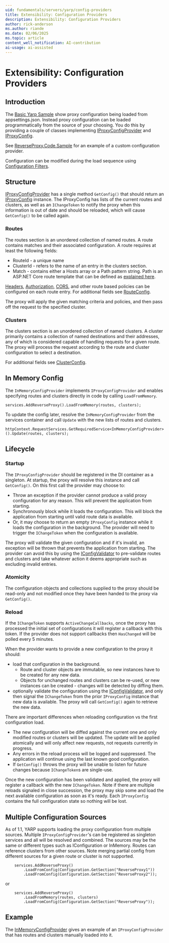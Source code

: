 ```yaml
---
uid: fundamentals/servers/yarp/config-providers
title: Extensibility: Configuration Providers
description: Extensibility: Configuration Providers
author: rick-anderson
ms.author: riande
ms.date: 02/06/2025
ms.topic: article
content_well_notification: AI-contribution
ai-usage: ai-assisted
---
```


# Extensibility: Configuration Providers

## Introduction
The [Basic Yarp Sample](https://github.com/microsoft/reverse-proxy/tree/main/samples/BasicYarpSample) show proxy configuration being loaded from appsettings.json. Instead proxy configuration can be loaded programmatically from the source of your choosing. You do this by providing a couple of classes implementing [IProxyConfigProvider](xref:Yarp.ReverseProxy.Configuration.IProxyConfigProvider) and [IProxyConfig](xref:Yarp.ReverseProxy.Configuration.IProxyConfig).

See [ReverseProxy.Code.Sample](https://github.com/microsoft/reverse-proxy/tree/main/samples/ReverseProxy.Code.Sample) for an example of a custom configuration provider.

Configuration can be modified during the load sequence using [Configuration Filters](config-filters.md).

## Structure
[IProxyConfigProvider](xref:Yarp.ReverseProxy.Configuration.IProxyConfigProvider) has a single method `GetConfig()` that should return an [IProxyConfig](xref:Yarp.ReverseProxy.Configuration.IProxyConfig) instance. The IProxyConfig has lists of the current routes and clusters, as well as an `IChangeToken` to notify the proxy when this information is out of date and should be reloaded, which will cause `GetConfig()` to be called again.

### Routes
The routes section is an unordered collection of named routes. A route contains matches and their associated configuration. A route requires at least the following fields:
- RouteId - a unique name
- ClusterId - refers to the name of an entry in the clusters section.
- Match - contains either a Hosts array or a Path pattern string. Path is an ASP.NET Core route template that can be defined as [explained here](/aspnet/core/fundamentals/routing#route-templates).

[Headers](header-routing.md), [Authorization](authn-authz.md), [CORS](cors.md), and other route based policies can be configured on each route entry. For additional fields see [RouteConfig](xref:Yarp.ReverseProxy.Configuration.RouteConfig).

The proxy will apply the given matching criteria and policies, and then pass off the request to the specified cluster.

### Clusters
The clusters section is an unordered collection of named clusters. A cluster primarily contains a collection of named destinations and their addresses, any of which is considered capable of handling requests for a given route. The proxy will process the request according to the route and cluster configuration to select a destination.

For additional fields see [ClusterConfig](xref:Yarp.ReverseProxy.Configuration.ClusterConfig).

## In Memory Config

The `InMemoryConfigProvider` implements `IProxyConfigProvider` and enables specifying routes and clusters directly in code by calling `LoadFromMemory`.

```
services.AddReverseProxy().LoadFromMemory(routes, clusters);
```

To update the config later, resolve the `InMemoryConfigProvider` from the services container and call `Update` with the new lists of routes and clusters.

```
httpContext.RequestServices.GetRequiredService<InMemoryConfigProvider>().Update(routes, clusters);
```

## Lifecycle

### Startup
The `IProxyConfigProvider` should be registered in the DI container as a singleton. At startup, the proxy will resolve this instance and call `GetConfig()`. On this first call the provider may choose to:
- Throw an exception if the provider cannot produce a valid proxy configuration for any reason. This will prevent the application from starting.
- Synchronously block while it loads the configuration. This will block the application from starting until valid route data is available.
- Or, it may choose to return an empty `IProxyConfig` instance while it loads the configuration in the background. The provider will need to trigger the `IChangeToken` when the configuration is available.

The proxy will validate the given configuration and if it's invalid, an exception will be thrown that prevents the application from starting. The provider can avoid this by using the [IConfigValidator](xref:Yarp.ReverseProxy.Configuration.IConfigValidator) to pre-validate routes and clusters and take whatever action it deems appropriate such as excluding invalid entries.

### Atomicity
The configuration objects and collections supplied to the proxy should be read-only and not modified once they have been handed to the proxy via `GetConfig()`. 

### Reload
If the `IChangeToken` supports `ActiveChangeCallbacks`, once the proxy has processed the initial set of configurations it will register a callback with this token. If the provider does not support callbacks then `HasChanged` will be polled every 5 minutes.

When the provider wants to provide a new configuration to the proxy it should:
- load that configuration in the background. 
  - Route and cluster objects are immutable, so new instances have to be created for any new data.
  - Objects for unchanged routes and clusters can be re-used, or new instances can be created - changes will be detected by diffing them.
- optionally validate the configuration using the [IConfigValidator](xref:Yarp.ReverseProxy.Configuration.IConfigValidator), and only then signal the `IChangeToken` from the prior `IProxyConfig` instance that new data is available. The proxy will call `GetConfig()` again to retrieve the new data.

There are important differences when reloading configuration vs the first configuration load.
- The new configuration will be diffed against the current one and only modified routes or clusters will be updated. The update will be applied atomically and will only affect new requests, not requests currently in progress.
- Any errors in the reload process will be logged and suppressed. The application will continue using the last known good configuration.
- If `GetConfig()` throws the proxy will be unable to listen for future changes because `IChangeToken`s are single-use.

Once the new configuration has been validated and applied, the proxy will register a callback with the new `IChangeToken`. Note if there are multiple reloads signaled in close succession, the proxy may skip some and load the next available configuration as soon as it's ready. Each `IProxyConfig` contains the full configuration state so nothing will be lost.

## Multiple Configuration Sources
As of 1.1, YARP supports loading the proxy configuration from multiple sources. Multiple `IProxyConfigProvider`'s can be registered as singleton services and all will be resolved and combined. The sources may be the same or different types such as IConfiguration or InMemory. Routes can reference clusters from other sources. Note merging partial config from different sources for a given route or cluster is not supported.

```
    services.AddReverseProxy()
        .LoadFromConfig(Configuration.GetSection("ReverseProxy1"))
        .LoadFromConfig(Configuration.GetSection("ReverseProxy2"));
```
or
```
    services.AddReverseProxy()
        .LoadFromMemory(routes, clusters)
        .LoadFromConfig(Configuration.GetSection("ReverseProxy"));
```

## Example
The [InMemoryConfigProvider](https://github.com/microsoft/reverse-proxy/blob/main/src/ReverseProxy/Configuration/InMemoryConfigProvider.cs) gives an example of an `IProxyConfigProvider` that has routes and clusters manually loaded into it.
